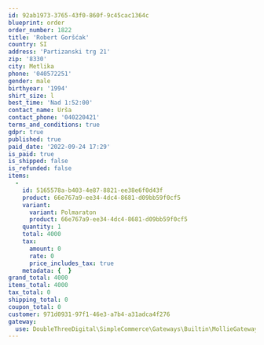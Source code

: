 ```yaml
---
id: 92ab1973-3765-43f0-860f-9c45cac1364c
blueprint: order
order_number: 1822
title: 'Robert Goršćak'
country: SI
address: 'Partizanski trg 21'
zip: '8330'
city: Metlika
phone: '040572251'
gender: male
birthyear: '1994'
shirt_size: l
best_time: 'Nad 1:52:00'
contact_name: Urša
contact_phone: '040220421'
terms_and_conditions: true
gdpr: true
published: true
paid_date: '2022-09-24 17:29'
is_paid: true
is_shipped: false
is_refunded: false
items:
  -
    id: 5165578a-b403-4e87-8821-ee38e6f0d43f
    product: 66e767a9-ee34-4dc4-8681-d09bb59f0cf5
    variant:
      variant: Polmaraton
      product: 66e767a9-ee34-4dc4-8681-d09bb59f0cf5
    quantity: 1
    total: 4000
    tax:
      amount: 0
      rate: 0
      price_includes_tax: true
    metadata: {  }
grand_total: 4000
items_total: 4000
tax_total: 0
shipping_total: 0
coupon_total: 0
customer: 971d0931-97f1-46e3-a7b4-a31adca4f276
gateway:
  use: DoubleThreeDigital\SimpleCommerce\Gateways\Builtin\MollieGateway
---
```

